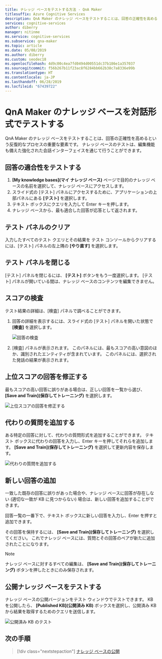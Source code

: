 ```yaml
---
title: ナレッジ ベースをテストする方法 - QnA Maker
titlesuffix: Azure Cognitive Services
description: QnA Maker のナレッジ ベースをテストすることは、回答の正確性を高めるという反復的なプロセスの重要な要素です。 ナレッジ ベースのテストは、編集機能も備えた強化された会話インターフェイスを通じて行うことができます。
services: cognitive-services
author: diberry
manager: nitinme
ms.service: cognitive-services
ms.subservice: qna-maker
ms.topic: article
ms.date: 05/08/2019
ms.author: diberry
ms.custom: seodec18
ms.openlocfilehash: 4d9c00c4ea7fd0494d00551dc37b186e1a357037
ms.sourcegitcommit: f56b267b11f23ac8f6284bb662b38c7a8336e99b
ms.translationtype: HT
ms.contentlocale: ja-JP
ms.lasthandoff: 06/28/2019
ms.locfileid: "67439722"
---
```

# <a name="test-your-knowledge-base-interactively-in-qna-maker"></a>QnA Maker のナレッジ ベースを対話形式でテストする

QnA Maker のナレッジ ベースをテストすることは、回答の正確性を高めるという反復的なプロセスの重要な要素です。 ナレッジ ベースのテストは、編集機能も備えた強化された会話インターフェイスを通じて行うことができます。

## <a name="test-answer-matching"></a>回答の適合性をテストする

1. **[My knowledge bases]\(マイ ナレッジ ベース\)** ページで目的のナレッジ ベースの名前を選択して、ナレッジ ベースにアクセスします。
1. スライド式の [テスト] パネルにアクセスするために、アプリケーションの上部パネルにある **[テスト]** を選択します。
1. テキスト ボックスにクエリを入力して Enter キーを押します。
1. ナレッジ ベースから、最も適合した回答が応答として返されます。

## <a name="clear-test-panel"></a>テスト パネルのクリア

入力したすべてのテスト クエリとその結果を テスト コンソールからクリアするには、[テスト] パネルの左上隅の **[やり直す]** を選択します。

## <a name="close-test-panel"></a>テスト パネルを閉じる

[テスト] パネルを閉じるには、 **[テスト]** ボタンをもう一度選択します。 [テスト] パネルが開いている間は、ナレッジ ベースのコンテンツを編集できません。

## <a name="inspect-score"></a>スコアの検査

テスト結果の詳細は、[検査] パネルで調べることができます。

1.  回答の詳細を表示するには、スライド式の [テスト] パネルを開いた状態で **[検査]** を選択します。

    ![回答の検査](../media/qnamaker-how-to-test-kb/inspect.png)

2.  [検査] パネルが表示されます。 このパネルには、最もスコアの高い意図のほか、識別されたエンティティが含まれています。 このパネルには、選択された発話の結果が表示されます。

## <a name="correct-the-top-scoring-answer"></a>上位スコアの回答を修正する

最もスコアの高い回答に誤りがある場合は、正しい回答を一覧から選び、 **[Save and Train]\(保存してトレーニング\)** を選択します。

![上位スコアの回答を修正する](../media/qnamaker-how-to-test-kb/choose-answer.png)

## <a name="add-alternate-questions"></a>代わりの質問を追加する

ある特定の回答に対して、代わりの質問形式を追加することができます。 テキスト ボックスに代わりの回答を入力し、Enter キーを押してそれらを追加します。 **[Save and Train]\(保存してトレーニング\)** を選択して更新内容を保存します。

![代わりの質問を追加する](../media/qnamaker-how-to-test-kb/add-alternate-question.png)

## <a name="add-a-new-answer"></a>新しい回答の追加

一致した既存の回答に誤りがあった場合や、ナレッジ ベースに回答が存在しない (適切な一致が KB に見つからない) 場合は、新しい回答を追加することができます。 

回答一覧の一番下で、テキスト ボックスに新しい回答を入力し、Enter を押すと追加できます。 

その回答を保持するには、 **[Save and Train]\(保存してトレーニング\)** を選択してください。 これでナレッジ ベースには、質問とその回答のペアが新たに追加されたことになります。 

> [!NOTE]
> ナレッジ ベースに対するすべての編集は、 **[Save and Train]\(保存してトレーニング\)** ボタンを押したときにのみ保存されます。

## <a name="test-the-published-knowledge-base"></a>公開ナレッジ ベースをテストする

ナレッジ ベースの公開バージョンをテスト ウィンドウでテストできます。 KB を公開したら、 **[Published KB]\(公開済み KB\)** ボックスを選択し、公開済み KB から結果を取得するためのクエリを送信します。

![公開済み KB のテスト](../media/qnamaker-how-to-test-kb/test-against-published-kb.png)

## <a name="next-steps"></a>次の手順

> [!div class="nextstepaction"]
> [ナレッジ ベースの公開](./publish-knowledge-base.md)
